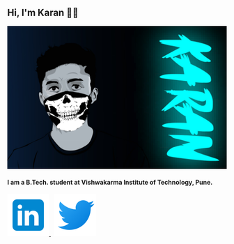 ## Hi, I'm Karan 👨‍💻

<img src="https://raw.githubusercontent.com/shettykaran21/shettykaran21/master/Puttu-Vector_Wallpaper-Cropped.jpg" alt="karan-vector" >

#### I am a B.Tech. student at Vishwakarma Institute of Technology, Pune.</p>

 <p>
  <a href="https://www.linkedin.com/in/shettykaran21/" target="_blank">
   <img src="https://raw.githubusercontent.com/shettykaran21/shettykaran21/master/icons8-linkedin (1).svg" alt="linkedin" >
  </a> &nbsp;
  <a href="https://twitter.com/shettykaran21" target="_blank">
   <img src="https://raw.githubusercontent.com/shettykaran21/shettykaran21/master/icons8-twitter.svg" alt="linkedin" >
   </a>
</p>
